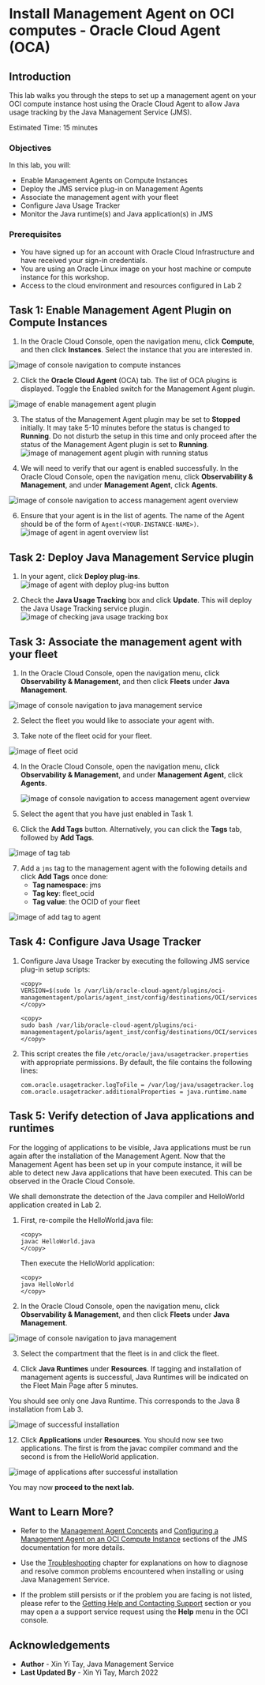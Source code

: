 # Install Management Agent on OCI computes - Oracle Cloud Agent (OCA)

## Introduction

This lab walks you through the steps to set up a management agent on your OCI compute instance host using the Oracle Cloud Agent to allow Java usage tracking by the Java Management Service (JMS).

Estimated Time: 15 minutes

### Objectives

In this lab, you will:

* Enable Management Agents on Compute Instances
* Deploy the JMS service plug-in on Management Agents
* Associate the management agent with your fleet
* Configure Java Usage Tracker
* Monitor the Java runtime(s) and Java application(s) in JMS

### Prerequisites

* You have signed up for an account with Oracle Cloud Infrastructure and have received your sign-in credentials.
* You are using an Oracle Linux image on your host machine or compute instance for this workshop.
* Access to the cloud environment and resources configured in Lab 2

## Task 1: Enable Management Agent Plugin on Compute Instances

1. In the Oracle Cloud Console, open the navigation menu, click **Compute**, and then click **Instances**.
Select the instance that you are interested in.

  ![image of console navigation to compute instances](/../images/console-navigation-instance.png)

2. Click the **Oracle Cloud Agent** (OCA) tab. The list of OCA plugins is displayed. Toggle the Enabled switch for the Management Agent plugin.

  ![image of enable management agent plugin](/../images/enable-management-agent-plugin.png)

3. The status of the Management Agent plugin may be set to **Stopped** initially. It may take 5-10 minutes before the status is changed to **Running**.
Do not disturb the setup in this time and only proceed after the status of the Management Agent plugin is set to **Running**.
  ![image of management agent plugin with running status](/../images/management-agent-plugin-running.png)

5. We will need to verify that our agent is enabled successfully. In the Oracle Cloud Console, open the navigation menu, click **Observability & Management**, and under **Management Agent**, click **Agents**.

  ![image of console navigation to access management agent overview](/../images/management-agent-overview.png)

6. Ensure that your agent is in the list of agents. The name of the Agent should be of the form of  `Agent(<YOUR-INSTANCE-NAME>)`.
  ![image of agent in agent overview list](/../images/agent-overview-list.png)


## Task 2: Deploy Java Management Service plugin
1. In your agent, click **Deploy plug-ins**.
  ![image of agent with deploy plug-ins button](/../images/agent-deploy-plugins.png)

2. Check the **Java Usage Tracking** box and click **Update**. This will deploy the Java Usage Tracking service plugin.
  ![image of checking java usage tracking box](/../images/agent-check-java-usage-tracking.png)

## Task 3: Associate the management agent with your fleet

1. In the Oracle Cloud Console, open the navigation menu, click **Observability & Management**, and then click **Fleets** under **Java Management**.

  ![image of console navigation to java management service](/../images/console-navigation-jms.png)

2. Select the fleet you would like to associate your agent with.

3. Take note of the fleet ocid for your fleet.

  ![image of fleet ocid](/../images/check-fleet-ocid.png)

4. In the Oracle Cloud Console, open the navigation menu, click **Observability & Management**, and under **Management Agent**, click **Agents**.

    ![image of console navigation to access management agent overview](/../images/management-agent-overview.png)

5. Select the agent that you have just enabled in Task 1.

6. Click the **Add Tags** button. Alternatively, you can click the **Tags** tab, followed by **Add Tags**.

  ![image of tag tab](/../images/agent-tags.png)

7. Add a `jms` tag to the management agent with the following details and click **Add Tags** once done:
    * **Tag namespace**: jms
    * **Tag key**: fleet_ocid
    * **Tag value**: the OCID of your fleet

  ![image of add tag to agent](/../images/add-agent-tag.png)

## Task 4: Configure Java Usage Tracker
1. Configure Java Usage Tracker by executing the following JMS service plug-in setup scripts:
    ```
    <copy>
    VERSION=$(sudo ls /var/lib/oracle-cloud-agent/plugins/oci-managementagent/polaris/agent_inst/config/destinations/OCI/services/jms/)
    </copy>
    ```
    ```
    <copy>
    sudo bash /var/lib/oracle-cloud-agent/plugins/oci-managementagent/polaris/agent_inst/config/destinations/OCI/services/jms/"${VERSION}"/scripts/setup.sh
    </copy>
    ```

2. This script creates the file `/etc/oracle/java/usagetracker.properties` with appropriate permissions. By default, the file contains the following lines:
    ```
    com.oracle.usagetracker.logToFile = /var/log/java/usagetracker.log
    com.oracle.usagetracker.additionalProperties = java.runtime.name
    ```

## Task 5: Verify detection of Java applications and runtimes
For the logging of applications to be visible, Java applications must be run again after the installation of the Management Agent. Now that the Management Agent has been set up in your compute instance, it will be able to detect new Java applications that have been executed. This can be observed in the Oracle Cloud Console.

We shall demonstrate the detection of the Java compiler and HelloWorld application created in Lab 2.
1. First, re-compile the HelloWorld.java file:

    ```
    <copy>
    javac HelloWorld.java
    </copy>
    ```

    Then execute the HelloWorld application:

    ```
    <copy>
    java HelloWorld
    </copy>
    ```

2. In the Oracle Cloud Console, open the navigation menu, click **Observability & Management**, and then click **Fleets** under **Java Management**.

  ![image of console navigation to java management](/../images/console-navigation-jms.png)

3. Select the compartment that the fleet is in and click the fleet.

4. Click **Java Runtimes** under **Resources**. If tagging and installation of management agents is successful, Java Runtimes will be indicated on the Fleet Main Page after 5 minutes.

  You should see only one Java Runtime. This corresponds to the Java 8 installation from Lab 3.

  ![image of successful installation](/../images/successful-installation.png)

12. Click **Applications** under **Resources**. You should now see two applications. The first is from the javac compiler command and the second is from the HelloWorld application.

  ![image of applications after successful installation](/../images/successful-installation-applications.png)

  You may now **proceed to the next lab.**

## Want to Learn More?
* Refer to the [Management Agent Concepts](https://docs.oracle.com/en-us/iaas/management-agents/doc/you-begin.html) and
[Configuring a Management Agent on an OCI Compute Instance](https://docs.oracle.com/en-us/iaas/jms/doc/agent-management.html) sections of the JMS documentation for more details.

* Use the [Troubleshooting](https://docs.oracle.com/en-us/iaas/jms/doc/troubleshooting.html#GUID-2D613C72-10F3-4905-A306-4F2673FB1CD3) chapter for explanations on how to diagnose and resolve common problems encountered when installing or using Java Management Service.

* If the problem still persists or if the problem you are facing is not listed, please refer to the [Getting Help and Contacting Support](https://docs.oracle.com/en-us/iaas/Content/GSG/Tasks/contactingsupport.htm) section or you may open a a support service request using the **Help** menu in the OCI console.

## Acknowledgements

* **Author** - Xin Yi Tay, Java Management Service
* **Last Updated By** - Xin Yi Tay, March 2022
